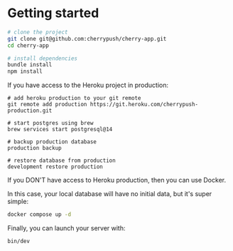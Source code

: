 # Getting started

```sh
# clone the project
git clone git@github.com:cherrypush/cherry-app.git
cd cherry-app

# install dependencies
bundle install
npm install
```

If you have access to the Heroku project in production:

```
# add heroku production to your git remote
git remote add production https://git.heroku.com/cherrypush-production.git

# start postgres using brew
brew services start postgresql@14

# backup production database
production backup

# restore database from production
development restore production
```

If you DON'T have access to Heroku production, then you can use Docker.

In this case, your local database will have no initial data, but it's super simple:

```sh
docker compose up -d
```

Finally, you can launch your server with:

```sh
bin/dev
```

